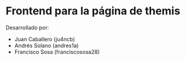 # Frontend para la página de themis

Desarrollado por:
* Juan Caballero (ju4ncb)
* Andrés Solano (andres1a)
* Francisco Sosa (franciscososa28)

